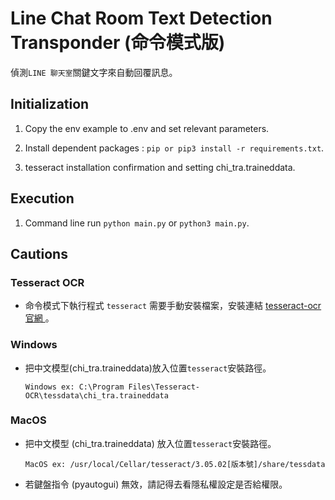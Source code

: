 ﻿# Line Chat Room Text Detection Transponder (命令模式版)

偵測`LINE 聊天室`關鍵文字來自動回覆訊息。

## Initialization

1. Copy the env example to .env and set relevant parameters.

2. Install dependent packages : `pip or pip3 install -r requirements.txt`.

3. tesseract installation confirmation and setting chi_tra.traineddata.

## Execution

1. Command line run `python main.py` or `python3 main.py`.

## Cautions

### Tesseract OCR

* 命令模式下執行程式 `tesseract` 需要手動安裝檔案，安裝連結 <a href="https://tesseract-ocr.github.io/tessdoc/Installation.html">tesseract-ocr 官網 </a>。

###  Windows

*  把中文模型(chi_tra.traineddata)放入位置`tesseract`安裝路徑。

    ```
    Windows ex: C:\Program Files\Tesseract-OCR\tessdata\chi_tra.traineddata 
    ```
### MacOS

* 把中文模型 (chi_tra.traineddata) 放入位置`tesseract`安裝路徑。
   
   ```
   MacOS ex: /usr/local/Cellar/tesseract/3.05.02[版本號]/share/tessdata
   ```

* 若鍵盤指令 (pyautogui) 無效，請記得去看隱私權設定是否給權限。

